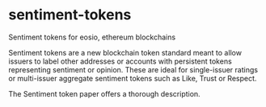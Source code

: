 # sentiment-tokens
Sentiment tokens for eosio, ethereum blockchains

Sentiment tokens are a new blockchain token standard meant to allow issuers to label other addresses or accounts with persistent tokens representing sentiment or opinion. These are ideal for single-issuer ratings or multi-issuer aggregate sentiment tokens such as Like, Trust or Respect.

The Sentiment token paper offers a thorough description. 
